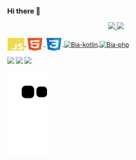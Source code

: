 ### Hi there 👋

<div align="center">
  <a href="https://github.com/Bianca-Cassemiro">
  <img height="180em" src="https://github-readme-stats.vercel.app/api?username=Bianca-Cassemiro&show_icons=true&theme=dracula&include_all_commits=true&count_private=true"/>
  <img height="180em" src="https://github-readme-stats.vercel.app/api/top-langs/?username=Bianca-Cassemiro&layout=compact&langs_count=7&theme=dracula"/>
</div>
<div style="display: inline_block"><br>
  <img align="center" alt="Bia-Js" height="30" width="40" src="https://raw.githubusercontent.com/devicons/devicon/master/icons/javascript/javascript-plain.svg">
  <img align="center" alt="Bia-HTML" height="30" width="40" src="https://raw.githubusercontent.com/devicons/devicon/master/icons/html5/html5-original.svg">
  <img align="center" alt="Bia-CSS" height="30" width="40" src="https://raw.githubusercontent.com/devicons/devicon/master/icons/css3/css3-original.svg">
  <img align="center" alt="Bia-kotlin" height="28" width="38" src="https://cdn.jsdelivr.net/gh/devicons/devicon/icons/kotlin/kotlin-original.svg" />
  <img align="center" alt="Bia-php" height="80" width="45" src="https://cdn.jsdelivr.net/gh/devicons/devicon/icons/php/php-plain.svg" />
</div>
<div>
 
 <a href="https://discord.gg/wagxzStdcR" target="_blank"><img src="https://img.shields.io/badge/Discord-7289DA?style=for-the-badge&logo=discord&logoColor=white" target="_blank"></a> 
  <a href = "mailto:cassemirobiancalima@gmail.com"><img src="https://img.shields.io/badge/-Gmail-%23333?style=for-the-badge&logo=gmail&logoColor=white" target="_blank"></a>
  <a href="https://www.linkedin.com/in/Bianca-Cassemiro" target="_blank"><img src="https://img.shields.io/badge/-LinkedIn-%230077B5?style=for-the-badge&logo=linkedin&logoColor=white" target="_blank"></a> 
 
  ![Snake animation](https://github.com/Bianca-Cassemiro/Bianca-Cassemiro/blob/output/github-contribution-grid-snake.svg)
</div>
